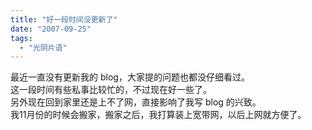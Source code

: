 ```yaml
---
title: "好一段时间没更新了"
date: "2007-09-25"
tags: 
  - "光阴片语"
---
```


最近一直没有更新我的 blog，大家提的问题也都没仔细看过。  
这一段时间有些私事比较忙的，不过现在好一些了。  
另外现在回到家里还是上不了网，直接影响了我写 blog 的兴致。  
我11月份的时候会搬家，搬家之后，我打算装上宽带网，以后上网就方便了。
